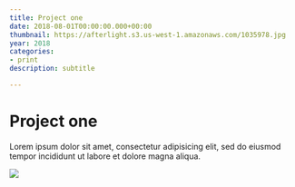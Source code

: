 ```yaml
---
title: Project one
date: 2018-08-01T00:00:00.000+00:00
thumbnail: https://afterlight.s3.us-west-1.amazonaws.com/1035978.jpg
year: 2018
categories:
- print
description: subtitle

---
```

# Project one

Lorem ipsum dolor sit amet, consectetur adipisicing elit, sed do eiusmod tempor incididunt ut labore et dolore magna aliqua.

![](/upload/photo-1490013616775-3ca8865fb129.jpeg)